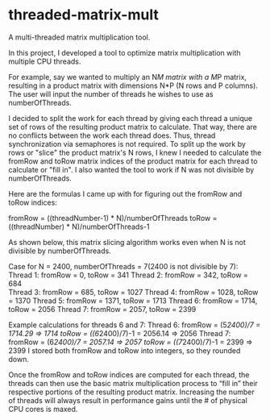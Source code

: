 # threaded-matrix-mult
A multi-threaded matrix multiplication tool.

In this project, I developed a tool to optimize matrix multiplication with multiple CPU threads. 

For example, say we wanted to multiply an N*M matrix with a M*P matrix, resulting in a product matrix with dimensions N*P (N rows and P columns). The user will input the number of threads he wishes to use as numberOfThreads.

I decided to split the work for each thread by giving each thread a unique set of rows of the resulting product matrix to calculate. That way, there are no conflicts between the work each thread does. Thus, thread synchronization via semaphores is not required. To split up the work by rows or "slice" the product matrix's N rows, I knew I needed to calculate the fromRow and toRow matrix indices of the product matrix for each thread to calculate or "fill in". I also wanted the tool to work if N was not divisible by numberOfThreads.

Here are the formulas I came up with for figuring out the fromRow and toRow indices:

fromRow = ((threadNumber-1) * N)/numberOfThreads
toRow = ((threadNumber) * N)/numberOfThreads-1

As shown below, this matrix slicing algorithm works even when N is not divisible by numberOfThreads.

Case for N = 2400, numberOfThreads = 7(2400 is not divisible by 7):
Thread 1: fromRow = 0, toRow = 341 
Thread 2: fromRow = 342, toRow = 684  
Thread 3: fromRow = 685, toRow = 1027
Thread 4: fromRow = 1028, toRow = 1370
Thread 5: fromRow = 1371, toRow = 1713
Thread 6: fromRow = 1714, toRow = 2056
Thread 7: fromRow = 2057, toRow = 2399

Example calculations for threads 6 and 7:
Thread 6: fromRow = (5*2400)/7 = 1714.29 => 1714      toRow = ((6*2400)/7)-1 = 2056.14 => 2056
Thread 7: fromRow = (6*2400)/7 = 2057.14 => 2057      toRow = ((7*2400)/7)-1 = 2399 => 2399
I stored both fromRow and toRow into integers, so they rounded down.

Once the fromRow and toRow indices are computed for each thread, the threads can then use the basic matrix multiplication process to “fill in” their respective portions of the resulting product matrix. Increasing the number of threads will always result in performance gains until the # of physical CPU cores is maxed. 
